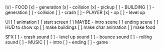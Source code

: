 [x] - FOOD
  [x] - generation
  [x] - collision
  [x] - pickup
[ ] - BUILDING 
  [ ] - generation
  [ ] - collision
  [ ] - crash
[ ] - PLAYER 
  [x] - xp
  [ ] - level up

UI
[ ] animation
[ ] start screen 
[ ] MAYBE - intro scene
[ ] ending scene
[ ] HUD to show xp
[ ] make buildings
[ ] make char animation
[ ] make food

SFX 
[ ] - crash sound
[ ] - level up sound
[ ] - bounce sound
[ ] - rolling sound
[ ] - MUSIC
  [ ] - intro
  [ ] - ending
  [ ] - game